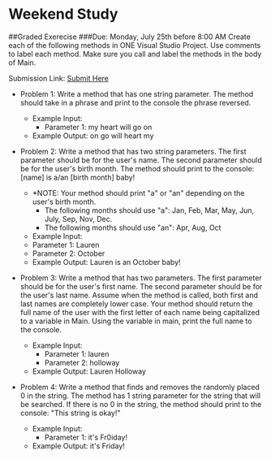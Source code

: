 # Weekend Study

##Graded Exerecise
###Due: Monday, July 25th before 8:00 AM
Create each of the following methods in ONE Visual Studio Project. Use comments to label each method. Make sure you call and label the methods in the body of Main.

Submission Link: [Submit Here](https://docs.google.com/forms/d/e/1FAIpQLScvqFTXeSF4BxRbi7KwiaW0w7VnR0KVI9zosetDkO64gzZKUg/viewform)

- Problem 1:
Write a method that has one string parameter. The method should take in a phrase and print to the console the phrase reversed.
  - Example Input: 
    - Parameter 1: my heart will go on
  - Example Output: on go will heart my

- Problem 2:
Write a method that has two string parameters. The first parameter should be for the user's name. The second parameter should be for the user's birth month. The method should print to the console: [name] is a/an [birth month] baby!
  - *NOTE: Your method should print "a" or "an" depending on the user's birth month.
    - The following months should use "a": Jan, Feb, Mar, May, Jun, July, Sep, Nov, Dec.
    - The following months should use "an": Apr, Aug, Oct
  -  Example Input:
    - Parameter 1: Lauren
    - Parameter 2: October
  -  Example Output: Lauren is an October baby!

- Problem 3:
Write a method that has two parameters. The first parameter should be for the user's first name. The second parameter should be for the user's last name. Assume when the method is called, both first and last names are completely lower case. Your method should return the full name of the user with the first letter of each name being capitalized to a variable in Main. Using the variable in main, print the full name to the console.
  - Example Input: 
    - Parameter 1: lauren
    - Parameter 2: holloway
  - Example Output: Lauren Holloway

- Problem 4:
Write a method that finds and removes the randomly placed 0 in the string. The method has 1 string parameter for the string that will be searched. If there is no 0 in the string, the method should print to the console: "This string is okay!"
  - Example Input:
    - Parameter 1: it's Fr0iday!
  - Example Output: it's Friday!
 



